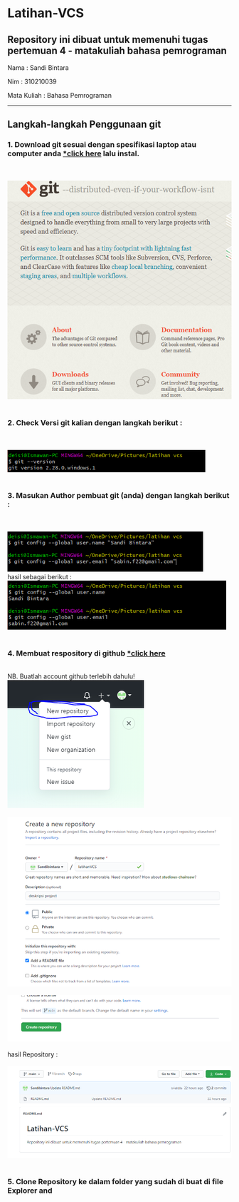 # Latihan-VCS
Repository ini dibuat untuk memenuhi tugas pertemuan 4 - matakuliah bahasa pemrograman
--------------------------------------------------------------------------------------

Nama		: Sandi Bintara

Nim		: 310210039

Mata Kuliah	: Bahasa Pemrograman

--------------------------------------------------------------------------------------

## Langkah-langkah Penggunaan git
### 1. Download git sesuai dengan spesifikasi laptop atau computer anda [*click here](https://git-scm.com/) lalu instal.
<br><br>
![1rename.PNG](picture/1rename.PNG)
<br><br>
### 2. Check Versi git kalian dengan langkah berikut :
<br><br>
![2cekversigit.PNG](picture/2cekversigit.PNG)
<br><br>
### 3. Masukan Author pembuat git (anda) dengan langkah berikut :
<br><br>
![3masukanauthor.PNG](picture/3masukanauthor.PNG)
<br>hasil sebagai berikut :
![4hasilmengisiauthor.PNG](picture/4hasilmengisiauthor.PNG)
<br><br>
### 4. Membuat respository di github [*click here](github.com)
<br> NB. Buatlah account github terlebih dahulu!<br>
![5membuatrepository.PNG](picture/5membuatrepository.PNG)
<br><br>
![6createpository.PNG](picture/6createpository.PNG)
<br><br>
![7create.PNG](picture/7create.PNG)
<br><br>
hasil Repository :
<br><br>
![8hasilrepository.PNG](picture/8hasilrepository.PNG)
<br><br>
### 5. Clone Repository ke dalam folder yang sudah di buat di file Explorer and






